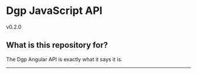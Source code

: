 # Dgp JavaScript API

v0.2.0

## What is this repository for?

The Dgp Angular API is exactly what it says it is.


----------
